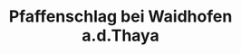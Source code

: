---
title: Pfaffenschlag bei Waidhofen a.d.Thaya
url: /pfaffenschlag-bei-waidhofen-a-d-thaya/
latitude: 48.844
longitude: 15.197
---